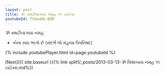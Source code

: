 ```yaml
---
layout: post
title: ૐ સષટીબાગયા નમહ ૧૧ ટાઈમ્સ
youtubeId: TtkeuHG-BZM
---
```

 
 
 ૐ સષટીબાગયા નમહ  
 
 -  કોના સાઠ ભાગો છે (સંદર્ભ લો મંડુક્ય ઉપનિષદ) 
 
  
 
  
 
 
 
 
 
 


{% include youtubePlayer.html id=page.youtubeId %}
 
[Next]({{ site.baseurl }}{% link  split1/_posts/2013-03-13-ૐ વિશાખાય નમહ ૧૧ ટાઈમ્સ.md%})
 
